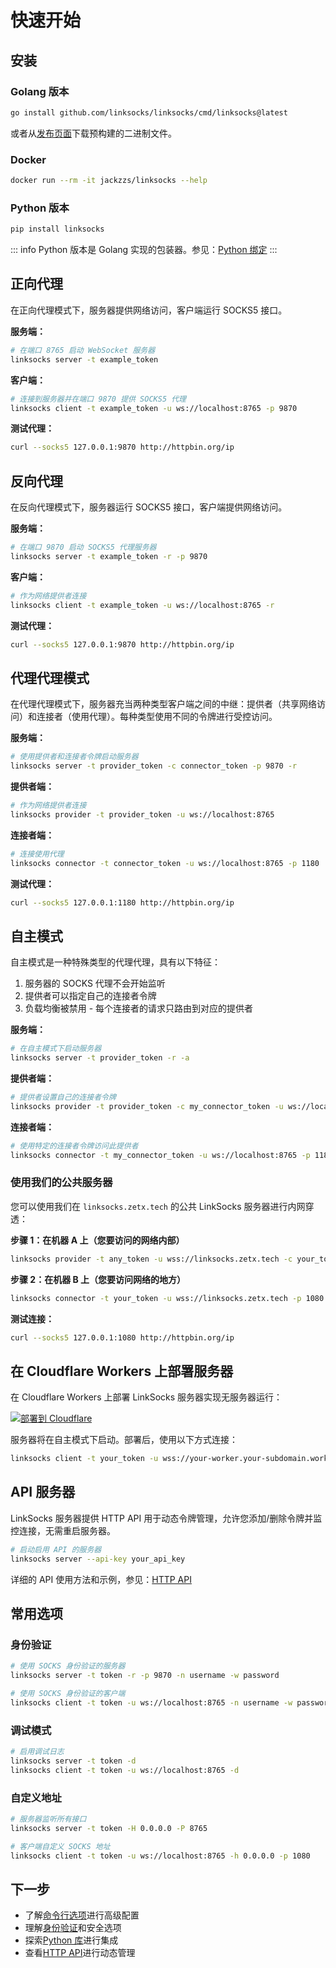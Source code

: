 # 快速开始

## 安装

### Golang 版本
```bash
go install github.com/linksocks/linksocks/cmd/linksocks@latest
```

或者从[发布页面](https://github.com/linksocks/linksocks/releases)下载预构建的二进制文件。

### Docker
```bash
docker run --rm -it jackzzs/linksocks --help
```

### Python 版本
```bash
pip install linksocks
```

::: info
Python 版本是 Golang 实现的包装器。参见：[Python 绑定](/zh/python/)
:::

## 正向代理

在正向代理模式下，服务器提供网络访问，客户端运行 SOCKS5 接口。

**服务端：**
```bash
# 在端口 8765 启动 WebSocket 服务器
linksocks server -t example_token
```

**客户端：**
```bash
# 连接到服务器并在端口 9870 提供 SOCKS5 代理
linksocks client -t example_token -u ws://localhost:8765 -p 9870
```

**测试代理：**
```bash
curl --socks5 127.0.0.1:9870 http://httpbin.org/ip
```

## 反向代理

在反向代理模式下，服务器运行 SOCKS5 接口，客户端提供网络访问。

**服务端：**
```bash
# 在端口 9870 启动 SOCKS5 代理服务器
linksocks server -t example_token -r -p 9870
```

**客户端：**
```bash
# 作为网络提供者连接
linksocks client -t example_token -u ws://localhost:8765 -r
```

**测试代理：**
```bash
curl --socks5 127.0.0.1:9870 http://httpbin.org/ip
```

## 代理代理模式

在代理代理模式下，服务器充当两种类型客户端之间的中继：提供者（共享网络访问）和连接者（使用代理）。每种类型使用不同的令牌进行受控访问。

**服务端：**
```bash
# 使用提供者和连接者令牌启动服务器
linksocks server -t provider_token -c connector_token -p 9870 -r
```

**提供者端：**
```bash
# 作为网络提供者连接
linksocks provider -t provider_token -u ws://localhost:8765
```

**连接者端：**
```bash
# 连接使用代理
linksocks connector -t connector_token -u ws://localhost:8765 -p 1180
```

**测试代理：**
```bash
curl --socks5 127.0.0.1:1180 http://httpbin.org/ip
```

## 自主模式

自主模式是一种特殊类型的代理代理，具有以下特征：

1. 服务器的 SOCKS 代理不会开始监听
2. 提供者可以指定自己的连接者令牌
3. 负载均衡被禁用 - 每个连接者的请求只路由到对应的提供者

**服务端：**
```bash
# 在自主模式下启动服务器
linksocks server -t provider_token -r -a
```

**提供者端：**
```bash
# 提供者设置自己的连接者令牌
linksocks provider -t provider_token -c my_connector_token -u ws://localhost:8765
```

**连接者端：**
```bash
# 使用特定的连接者令牌访问此提供者
linksocks connector -t my_connector_token -u ws://localhost:8765 -p 1180
```

### 使用我们的公共服务器

您可以使用我们在 `linksocks.zetx.tech` 的公共 LinkSocks 服务器进行内网穿透：

**步骤 1：在机器 A 上（您要访问的网络内部）**
```bash
linksocks provider -t any_token -u wss://linksocks.zetx.tech -c your_token
```

**步骤 2：在机器 B 上（您要访问网络的地方）**
```bash
linksocks connector -t your_token -u wss://linksocks.zetx.tech -p 1080
```

**测试连接：**
```bash
curl --socks5 127.0.0.1:1080 http://httpbin.org/ip
```

## 在 Cloudflare Workers 上部署服务器

在 Cloudflare Workers 上部署 LinkSocks 服务器实现无服务器运行：

[![部署到 Cloudflare](https://deploy.workers.cloudflare.com/button)](https://deploy.workers.cloudflare.com/?url=https://github.com/linksocks/linksocks.js)

服务器将在自主模式下启动。部署后，使用以下方式连接：

```bash
linksocks client -t your_token -u wss://your-worker.your-subdomain.workers.dev -p 9870
```

## API 服务器

LinkSocks 服务器提供 HTTP API 用于动态令牌管理，允许您添加/删除令牌并监控连接，无需重启服务器。

```bash
# 启动启用 API 的服务器
linksocks server --api-key your_api_key
```

详细的 API 使用方法和示例，参见：[HTTP API](/zh/guide/http-api)

## 常用选项

### 身份验证
```bash
# 使用 SOCKS 身份验证的服务器
linksocks server -t token -r -p 9870 -n username -w password

# 使用 SOCKS 身份验证的客户端
linksocks client -t token -u ws://localhost:8765 -n username -w password
```

### 调试模式
```bash
# 启用调试日志
linksocks server -t token -d
linksocks client -t token -u ws://localhost:8765 -d
```

### 自定义地址
```bash
# 服务器监听所有接口
linksocks server -t token -H 0.0.0.0 -P 8765

# 客户端自定义 SOCKS 地址
linksocks client -t token -u ws://localhost:8765 -h 0.0.0.0 -p 1080
```

## 下一步

- 了解[命令行选项](/zh/guide/cli-options)进行高级配置
- 理解[身份验证](/zh/guide/authentication)和安全选项
- 探索[Python 库](/zh/python/)进行集成
- 查看[HTTP API](/zh/guide/http-api)进行动态管理
